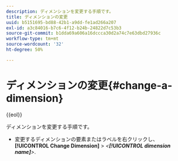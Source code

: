 ```yaml
---
description: ディメンションを変更する手順です。
title: ディメンションの変更
uuid: b5151695-bd88-42b1-a9dd-fe1ad266a207
exl-id: a3c84016-b7c6-4f12-b24b-24822d7c53b3
source-git-commit: b1dda69a606a16dccca30d2a74c7e63dbd27936c
workflow-type: tm+mt
source-wordcount: '32'
ht-degree: 50%

---
```


# ディメンションの変更{#change-a-dimension}

{{eol}}

ディメンションを変更する手順です。

* 変更するディメンションの要素またはラベルを右クリックし、 **[!UICONTROL Change Dimension]** > *&lt;**[!UICONTROL dimension name]**>*.
